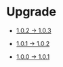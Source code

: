 # Upgrade

-   [1.0.2 -> 1.0.3](https://github.com/Daniel3711997/unpackjs/compare/v1.0.2...v1.0.3)

-   [1.0.1 -> 1.0.2](https://github.com/Daniel3711997/unpackjs/compare/v1.0.1...v1.0.2)

-   [1.0.0 -> 1.0.1](https://github.com/Daniel3711997/unpackjs/compare/v1.0.0...v1.0.1)
